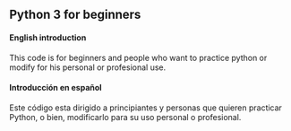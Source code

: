 ## Python 3 for beginners

#### English introduction
This code is for beginners and people who want  to practice python or modify for his personal or profesional use.

#### Introducción en español
Este código esta dirigido a principiantes y personas que quieren practicar Python, o bien, modificarlo para su uso personal o profesional.
